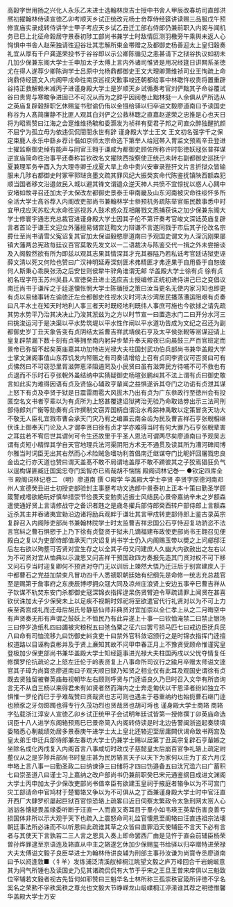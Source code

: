 <!-- { "loadSidebar": true } -->
高榖字世用扬之兴化人永乐乙未进士选翰林庶吉士授中书舎人甲辰改春坊司直郎洪熈初擢翰林侍读宣徳乙卯考顺天乡试正统改元杨士竒荐侍经筵讲读赐三品服戊午预修宣庙实录成转侍讲学士甲子考应天乡试乙丑迁工部右侍郎仍兼前职入内阁与闻机务已巳上北征命榖居守景泰初陟工部尚书兼学士时敌情叵测羽檄旁午乘舆未返人心恟惧中书舎人赵荣独请徃迎谷壮其志解所束金帯赠之及都御史杨善迎太上皇归榖奏礼宜从厚有千户龚遂荣投书于谷谷即以示公卿陈循见之恚甚请下之狱谷执议如初未几加少保兼东阁大学士壬申加太子太傅上言内外诸司惟贤是用况经筵日讲闗系圣徳尤在得人遂荐少卿陈询学士吕原中允杨鼎都御史王文大理卿萧维祯司业王恂疏上命询鼎侍经筵文入内阁甲戌命徃南京巡视灾歉事竣还朝都给事中林聦忤权贵将置重辟谷持正救解赖末减丙子进谨身殿大学士是岁顺天乡试循奏考官刘俨黜其子命谷覆试谷曰贵冑与寒畯争进固已不可况从而为之辞乎因阅巻止黜林挺一人余俱从俨所选从之英庙复辟榖辞职乞休赐玺书慰谕仍侑以金镪给驿以归卒谥文毅廖道南曰予读国史称谷为人髙简廉静不比匪人观其白刘俨之公救林聦之直嘉赵遂荣之忠推是心也天日将为昭焉赞曰江海之会寔维维扬毓和委灏发为祯祥有斐君子邦之司直众醉独醒抗颜不屈宁为孤立毋为依违侃侃誾誾永世有辞
谨身殿大学士王文
王文初名强字千之保定束鹿人永乐中繇乡荐计偕如京师太宗命选下第举人给冠帯入冑监文预焉辛丑登进士擢监察御史绰有能声与同官王翱于谦咸为都御史顾佐所称许时彰徳妖冦张普祥谋逆宣庙简命徃治事平还奏称旨钦改名文擢陜西按察使正统己未转右副都御史巡抚宁夏兼理军务辛酉入为大理寺卿壬戌夏大旱上命中贵兴安审录狴犴文片言折狱众皆输服未几陟右都御史时冢宰郭琎贪墨文疏其罪风纪大振癸亥命代陈鉴抚镇陜西额森犯顺当国者移文沿邉敛民入城以避其锋文谓邉众逆天神人共愤不宜惊扰以惑人心闗中安堵如故寻召还加太子太保改左都御史景泰壬申南畿及山东河南被灾命徃绥怀多所全活大学士髙谷荐入内阁改吏部尚书兼翰林学士叅预机务疏陈举官赈民数事悉中时宜甲戌应天苏松大水命徃巡视苏人鼓术惑众互相屠戮文悉捕获诛之加少保兼东阁大学士修寰宇通志充总裁官进谨身殿大学士因其子伦不第讦奏考官峻文深诋英庙复辟言者首论于谦王文迎立外藩擅易储宫廷鞫文力辩谦不言遂同戮于市后其子伦改名宗彛仕至尚书请雪父寃诏复其官加太保谥毅愍廖道南曰予观国史谓文为人深沉刚果屡镇大藩两总宪政毎廷议百官莫敢先发文以一二语裁决与陈鉴交代一揖之外未尝接谈及入阁毅然欲有所为即兹以观其志果其情深其才充其器隘乃若私诋考官廷诘狱吏诬薛文清以死又何险也赞曰广汉神明延寿深刻匪术弗精匪才弗逹果于自用昏于自恕彼何人斯秉心乖戾张汤之后安世则侯犂牛骍角谁谓无邮
华盖殿大学士徐有贞
徐有贞初名珵字符玉苏州吴县人宣徳癸丑进士选庶吉士授编修正统初进侍讲己巳之变倡议南迁尚书于谦斥之于廷遂懐怅惘大学士陈循授之策曰汝当更名无使内家习知也即更有贞以易储事转左谕徳迁左佥都御史徃视水灾时河决沙湾居民播荡漕运阻艰有贞奏曰凡平水土在知天时地利人事三者天时既经地利既纬人事庶可施也今欲捄之请先疏其势水势平乃治其决决止乃浚其淤兹为之方以时节宣一曰置造水门二曰开分水河三曰挑浚运河于是决渠以平水势筑堤以平水性作闸以平水道功告成为文纪之召还为副都御史岁丁丑天象告变有贞阴结太监曹吉祥武靖侯石亨及太平侯张輗等宻谋迎请上皇复辟禁漏下数十刻有贞等拥至南内躬舁步辇升奉天殿夜已向晨鼓三严百官班定而景帝已弥留不起矣英庙嘉其功加特进光禄大夫柱国封武功伯兵部尚书兼华盖殿大学士掌文渊阁事值山东荐饥发内帑赈之有司奏请增给上召有贞同李贤议可否贤曰可有贞怫然曰不可窃恐里胥滋弊恵泽阻遏罔及小民贤曰虽有滋弊民方待哺不可不救也有贞退而不乐时石亨张輗外虽结纳中实猜疑御史杨瑄张鹏纠其不法上谓有贞曰御史敢言如此实为难得因语有贞及贤恊心辅政亨軰闻之益惧遂诉其夺门之功诟有贞泄其谋上怒下有贞及李贤于狱是日震雷雨雹大风拔木乃出有贞为广东叅政行至徳州会有投匿空名文书者亨辈以为有贞所为上怒甚覆逮诏狱拷治无验乃命取诰劵出示三法司刑部侍郎刘广衡等劾奏有贞诈撰制文窃弄国柄自谓治水希踪神禹敢以定策冒贪天功大不敬无人臣礼宜戮市曹会承天门灾乃宥之编置云南金齿为民及曹吉祥石亨张輗相继伏诛上御奉天门论及人才谓李贤曰徐有贞才学亦难得当时有何大罪乃石亨张輗辈害之耳兹若不宥后世其谓何可令生还故里于乎圣人恩法可谓两尽矣廖道南曰予观吴志谓有贞短小精悍其学自天官地理兵法河渠阴阳方术无不通贯及读其所为漕河碑闳博尔雅当时词臣无出其右然而心术险贼急嗜功利首倡南迁继谋夺门比眤奸回屠戮忠良金齿之行亦天道也赞曰谓天盖髙不敢不局谓地盖厚不敢不蹐彼其之子狡焉猖狂负气以逞构谋匪臧迁国奚忠夺门奚智亦已焉哉胡不惴惴
殿阁词林记巻一
●钦定四库全书
殿阁词林记卷二
（明）廖道南 撰
○殿学
华盖殿大学士李贤
李贤字原德河南邓州人宣德癸丑进士初授吏部验封主事歴考功文选郎中景泰初上正本十策曰勤圣学顾箴警戒嗜欲絶玩好慎举措崇节俭畏天变勉贵近振士风结民心景帝嘉纳辛未之岁额森遣使通好贤上言请修战守之备识者韪之是歳冬擢兵部侍郎癸酉转户部侍郎上言额森近杀其主并吞诸夷宜勑沿边诸将励兵观衅于谦壮其言甲戍转吏部侍郎上鉴古录英宗复辟召入内阁陟吏部尚书兼翰林院学士时太监曹吉祥忠国公石亨恃迎复功骄恣不法言官紏之曹石惧愬于上乃下徐有贞暨贤于狱未几谪福建布政使吏部尚书王翱召见便殿白之复以为吏部侍郎值承天门灾诏复尚书学士仍入内阁赐玉带以奬之上问郕邸汪后左右欲以殉塟可否贤对宜生存之以全其子母又问建庶人久幽大内欲赦出之左右以为不可贤对宜从恤典以示濊恩又问吉祥干预国政四方奏报先造其门贤对权不可下移又问石亨当时迎复卿何不预贤对夺门无以训后上竦然大悟乃迁汪后于别宫建庶人于中都曹石之党益加禁束凡冒功四千人悉禠职朝廷始有纪纲先是命修一统志充总裁官至是赐第于詹事府之东庚辰博啰拥众冦大同及凉州庄浪贤上安边五事辛巳曹吉祥从子钦谋不轨焚东安门杀都御史冦深锦衣指挥逯杲伤贤臂迫令草疏请罪上闻贤在甚喜钦伏诛加太子少保癸未上以足疾不视朝时郊祀将至欲遣官代行礼贤对以为不可上力疾至斋宫成礼而还母后胡氏号静慈仙师非典贤对宜加崇以全仁孝上从之二月晦空中有声贤奏无形有声谓之鼔妖上不恤民乃有此异遂上十事一曰钦恤淹禁二曰禁止银场三曰停岁造纸札四曰蠲被灾粮税五曰弛刍粟之征六曰罢亏损马匹七曰戒边臣抚兵民八曰命有司恤流移九曰饬御史紏贪吏十曰禁外官科敛诏颁行之是时锦衣指挥门逹擅权道路以目诬构袁彬并及于贤上亷知其故不问甲申春正月上不豫贤受顾命惟谨宪皇登极加少保吏部尚书兼华盖殿大学士知经筵事进光禄大夫柱国丙戌以父忧夺情复任修撰罗伦抗疏论之上怒左迁伦于岭表贤复上八事命所司议行之踰月卒赠太师谥文逹官其子璋为尚寳丞廖道南曰子观天顺日録乃知贤之相业仅有此耳及观国史谓徐有贞既去贤独留被眷英庙毎视朝毕左右顾则呼贤与门逹语良久乃巳时召入文华有所咨询言无不从自三杨以来得君未有如贤者然而海内之士奔走匍伏以干恩泽者纷如独立不惧惟一罗伦而巳于乎难哉赞曰贤哉贤也志可则也遇主于巷重纳约也始扼曹石继门逹也豮豕之牙勿踯躅也得专行久茂功烈也贤哉贤也胡可埓也
谨身殿大学士商辂
商辂字弘载浙江淳安人宣徳乙卯乡试正统甲子会试明年廷试皆第一授修撰丁卯英庙命选词臣十八人进学东阁辂预焉巳巳景帝简入内阁转侍读是时北边告警闽浙盗起奏牍填委辂悉心剸裁绩効居多景泰庚午进学士太上皇北还辂迎至居庸闗伏谒命致书两宫及皇太弟壬申迁兵部侍郎兼左春坊大学士仍兼学士赐以居第丁丑英宗复辟石亨軰嫉之坐除名成化丙戌复入内阁首言八事咸切时政戊子慈懿皇太后崩百官争礼辂上疏定祔塟仪从之是岁陟兵部尚书时皇庄甚为民厉辂言天子以天下为家何以庄为丁亥六月戊申辂上言八事一曰勤圣政二曰纳谏诤三曰储将才四曰饬邉备五曰汰冗滥六曰广蓄积七曰崇圣道八曰谨士习上嘉纳之改户部尚书仍兼前职癸巳宋元通鉴纲目成进文渊阁大学士丙申加太子少保改吏部尚书值幸臣有欲建玉皇祠于掖庭者辂争以为不可宫门灾工部请命中官鸠材于楚蜀辂又争以为不可俱从之丁酉兼谨身殿大学士时中官汪直开西厂大肆罗织屡起巨狱百官惊恐辂上疏畧曰近日伺察太繁政令太急刑网太宻人心汹汹各懐疑畏盖缘委听断于汪直一人而直又寄耳目于羣小如韦瑛王英辈伤害良善亏损国体非所以示大观于天下也疏入上震怒命司礼监官懐恩至阁辂曰汪直违祖宗法壊朝廷事法所必诛而不以听恩曰此疏谁其草之众皆曰直罪滔天使辅臣不言天下必有言者与其使天下言孰若二三人言之恩具入奏上即命罢西厂由是见忤于直会前辅臣杨荣曽孙烨罪逮至京语连及辂直从中主之辂遂乞休加少保赐玺书给驿以归卒赠特进荣禄大夫太傅谥文毅子良臣举进士为翰林侍讲良辅为刑部主事孙汝谦为尚寳寺丞廖道南曰予以阏逢敦■〈牜羊〉发练浦泛清溪舣棹桐江眺望文毅之庐万峰回合千岩蜿蜒意其为间气所锺也及读国史乃见其诸疏侃侃有大节于乎宋之王旦王曽宋庠俱以三魁致位宰辅若文毅者视古先哲何如耶赞曰三魁华名士林所称三孤崇秩官箴所评徳不孚名奚名之荣勲不孚秩奚秩之尊允也文毅大节峥嵘龙山岋嶫桐江渟潆谁其荐之明徳惟馨
华盖殿大学士万安
